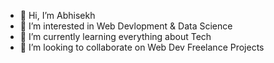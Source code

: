 - 👋 Hi, I’m Abhisekh
- 👀 I’m interested in Web Devlopment & Data Science
- 🌱 I’m currently learning everything about Tech
- 💞️ I’m looking to collaborate on Web Dev Freelance Projects


